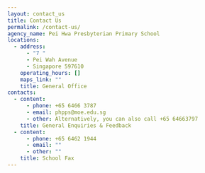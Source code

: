 ```yaml
---
layout: contact_us
title: Contact Us
permalink: /contact-us/
agency_name: Pei Hwa Presbyterian Primary School
locations:
  - address:
      - "7 "
      - Pei Wah Avenue
      - Singapore 597610
    operating_hours: []
    maps_link: ""
    title: General Office
contacts:
  - content:
      - phone: +65 6466 3787
      - email: phpps@moe.edu.sg
      - other: Alternatively, you can also call +65 64663797
    title: General Enquiries & Feedback
  - content:
      - phone: +65 6462 1944
      - email: ""
      - other: ""
    title: School Fax
---
```

